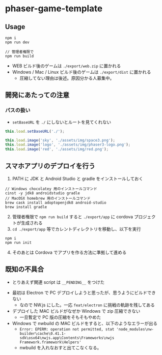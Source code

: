 # phaser-game-template

## Usage

```
npm i
npm run dev

// 管理者権限で
npm run build
```

- WEB ビルド後のゲームは `./export/web.zip` に置かれる
- Windows / Mac / Linux ビルド後のゲームは `./export/dist` に置かれる
  - 圧縮してない理由は後述。原因分かる人募集中。

## 開発にあたっての注意

### パスの扱い

- `setBaseURL` を `./` にしないとルートを見てくれない

```js
this.load.setBaseURL('./');

this.load.image('sky', './assets/img/space3.png');
this.load.image('logo', './assets/img/phaser3-logo.png');
this.load.image('red', './assets/img/red.png');
```

## スマホアプリのデプロイを行う

1. PATH に JDK と Android Studio と gradle をインストールしておく

```
// Windows chocolatey 用のインストールコマンド
cinst -y jdk8 androidstudio gradle
// MacOSX homebrew 用のインストールコマンド
brew cask install adoptopenjdk8 android-studio
brew install gradle
```

2. 管理者権限で `npm run build` すると `./export/app` に cordova プロジェクトが生成される
3. `cd ./export/app` 等でカレントディレクトリを移動し、以下を実行

```
npm i
npm run init
```

4. そのあとは Cordova でアプリを作る方法に準拠して進める

## 既知の不具合

- とりあえず関連 script は `__PENDING__` をつけた

* 最初は Electron で PC デプロイしようと思ったが、思うようにビルドできない
  - なので NW.js にした。一応 `feat/electron` に挑戦の軌跡を残してある
* デプロイした MAC ビルドがなぜか Windows で zip 圧縮できない
  - 一旦暫定で PC 版の圧縮をそもそもやめた
* Windows で nwbuild の MAC ビルドをすると、以下のようなエラーが出る
  - `Error: EPERM: operation not permitted, stat 'node_modules\nw-builder\cache\0.41.1-sdk\osx64\nwjs.app\Contents\Frameworks\nwjs Framework.framework\Helpers'`
  - nwbuild を入れなおすと出てこなくなる。
